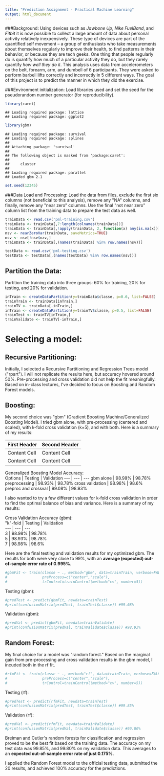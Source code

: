 ```yaml
---
title: "Prediction Assignment - Practical Machine Learning"
output: html_document
---
```


###Background:
Using devices such as *Jawbone Up*, *Nike FuelBand*, and *Fitbit* it is now possible to collect a large amount of data about personal activity relatively inexpensively. These type of devices are part of the quantified self movement – a group of enthusiasts who take measurements about themselves regularly to improve their health, to find patterns in their behavior, or because they are tech geeks. One thing that people regularly do is quantify how much of a particular activity they do, but they rarely quantify *how well they do it*. This analysis uses data from accelerometers on the belt, forearm, arm, and dumbell of 6 participants. They were asked to perform barbell lifts correctly and incorrectly in 5 different ways. The goal of this project is to predict the manner in which they did the exercise.

###Environment initialization:
Load libraries used and set the seed for the pseudorandom number generator (for reproducibility).

```r
library(caret)
```

```
## Loading required package: lattice
## Loading required package: ggplot2
```

```r
library(gbm)
```

```
## Loading required package: survival
## Loading required package: splines
## 
## Attaching package: 'survival'
## 
## The following object is masked from 'package:caret':
## 
##     cluster
## 
## Loading required package: parallel
## Loaded gbm 2.1
```

```r
set.seed(12345)
```

###Data Load and Processing:
Load the data from files, exclude the first six columns (not beneficial to this analysis), remove any "NA" columns, and finally, remove any "near zero" columns. Use the final "not near zero" column list from the training data to prepare the test data as well.

```r
trainData <- read.csv('pml-training.csv')
trainData <- trainData[,7:length(colnames(trainData))]
trainData <- trainData[,!apply(trainData, 2, function(x) any(is.na(x)))]
nsv <- nearZeroVar(trainData, saveMetrics=TRUE)
nsv <- nsv[!nsv$nzv,]
trainData <- trainData[,(names(trainData) %in% row.names(nsv))]

testData <- read.csv('pml-testing.csv')
testData <- testData[,(names(testData) %in% row.names(nsv))]
```

Partition the Data:
-----------
Partition the training data into three groups: 60% for training, 20% for testing, and 20% for validation.

```r
inTrain <- createDataPartition(y=trainData$classe, p=0.6, list=FALSE)
trainTrain <- trainData[inTrain,]
trainTV <- trainData[-inTrain,]
inTrain <- createDataPartition(y=trainTV$classe, p=0.5, list=FALSE)
trainTest <- trainTV[inTrain,]
trainValidate <- trainTV[-inTrain,]
```


Selecting a model:
==================

Recursive Partitioning:
-----------
Initially, I selected a Recursive Partitioning and Regression Trees model ("rpart"). I will not replicate the results here, but accuracy hovered around 50%. Pre-processing and cross validation did not help the fit meaningfully. Based on in-class lectures, I've decided to focus on Boosting and Random Forest models.

Boosting:
-----------
My second choice was "gbm" (Gradient Boosting Machine/Generalized Boosting Model). I tried gbm alone, with pre-processing (centered and scaled), with k-fold cross validation (k=5), and with both. Here is a summary of my results:

First Header  | Second Header
------------- | -------------
Content Cell  | Content Cell
Content Cell  | Content Cell


Generalized Boosting Model Accuracy:  
Options | Testing | Validation 
--- | --- | --- 
gbm alone | 98.98% | 98.78% 
preprocessing | 98.93% | 98.78% 
cross validation | 98.98% | 98.6% 
preproc and crossval | 99.08% | 98.93% 

I also wanted to try a few different values for k-fold cross validation in order to find the optimal balance of bias and variance. Here is a summary of my results:

Cross Validation Accuracy (gbm):  
"k"-fold | Testing | Validation  
--- | --- | ---  
3 | 98.98% | 98.78%  
5 | 98.93% | 98.78%  
7 | 98.98% | 98.6%  

Here are the final testing and validation results for my optimized gbm. The results for both were very close to 99%, with an **average (expected) out-of-sample error rate of 0.995%**.

```r
#gbmFit <- train(classe ~ ., method="gbm", data=trainTrain, verbose=FALSE, 
#                preProcess=c("center","scale"),
#                trControl=trainControl(method="cv", number=5))
```
Testing (gbm):

```r
#predTest <- predict(gbmFit, newdata=trainTest)
#print(confusionMatrix(predTest, trainTest$classe)) #99.08%
```
Validation (gbm):

```r
#predVal <- predict(gbmFit, newdata=trainValidate)
#print(confusionMatrix(predVal, trainValidate$classe)) #98.93%
```

Random Forest:
-----------
My final choice for a model was "random forest." Based on the marginal gain from pre-processing and cross validation results in the gbm model, I incuded both in the rf fit.


```r
#rfmFit <- train(classe ~ ., method="rf", data=trainTrain, verbose=FALSE, 
#                preProcess=c("center","scale"),
#                trControl=trainControl(method="cv", number=5))
```
Testing (rf):

```r
#predTest <- predict(rfmFit, newdata=trainTest)
#print(confusionMatrix(predTest, trainTest$classe)) #99.85%
```
Validation (rf):

```r
#predVal <- predict(rfmFit, newdata=trainValidate)
#print(confusionMatrix(predVal, trainValidate$classe)) #99.80%
```

Breiman and Cutler's random forests for classification and regression proved to be the best fit based on the training data. The accuracy on my test data was 99.85%, and 99.80% on my validation data. This averages to an **expected out-of-sample error rate of just 0.175%**. 

I applied the Random Forest model to the official testing data, submitted the 20 results, and achieved 100% accuracy for the predictions.
